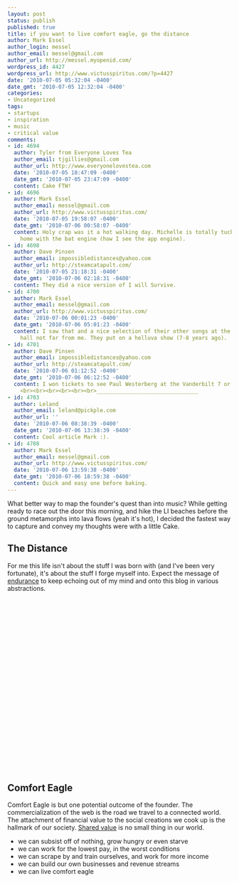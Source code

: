 ```yaml
---
layout: post
status: publish
published: true
title: if you want to live comfort eagle, go the distance
author: Mark Essel
author_login: messel
author_email: messel@gmail.com
author_url: http://messel.myopenid.com/
wordpress_id: 4427
wordpress_url: http://www.victusspiritus.com/?p=4427
date: '2010-07-05 05:32:04 -0400'
date_gmt: '2010-07-05 12:32:04 -0400'
categories:
- Uncategorized
tags:
- startups
- inspiration
- music
- critical value
comments:
- id: 4694
  author: Tyler from Everyone Loves Tea
  author_email: tjgillies@gmail.com
  author_url: http://www.everyonelovestea.com
  date: '2010-07-05 18:47:09 -0400'
  date_gmt: '2010-07-05 23:47:09 -0400'
  content: Cake FTW!
- id: 4696
  author: Mark Essel
  author_email: messel@gmail.com
  author_url: http://www.victusspiritus.com/
  date: '2010-07-05 19:58:07 -0400'
  date_gmt: '2010-07-06 00:58:07 -0400'
  content: Holy crap was it a hot walking day. Michelle is totally tuckered. <br>Back
    home with the bat engine (how I see the app engine).
- id: 4698
  author: Dave Pinsen
  author_email: impossibledistances@yahoo.com
  author_url: http://steamcatapult.com/
  date: '2010-07-05 21:18:31 -0400'
  date_gmt: '2010-07-06 02:18:31 -0400'
  content: They did a nice version of I will Survive.
- id: 4700
  author: Mark Essel
  author_email: messel@gmail.com
  author_url: http://www.victusspiritus.com/
  date: '2010-07-06 00:01:23 -0400'
  date_gmt: '2010-07-06 05:01:23 -0400'
  content: I saw that and a nice selection of their other songs at the Vanderbilt
    hall not far from me. They put on a helluva show (7-8 years ago).
- id: 4701
  author: Dave Pinsen
  author_email: impossibledistances@yahoo.com
  author_url: http://steamcatapult.com/
  date: '2010-07-06 01:12:52 -0400'
  date_gmt: '2010-07-06 06:12:52 -0400'
  content: I won tickets to see Paul Westerberg at the Vanderbilt 7 or 8 years ago.
    <br><br><br><br><br><br>________________________________
- id: 4703
  author: Leland
  author_email: leland@pickple.com
  author_url: ''
  date: '2010-07-06 08:38:39 -0400'
  date_gmt: '2010-07-06 13:38:39 -0400'
  content: Cool article Mark :).
- id: 4708
  author: Mark Essel
  author_email: messel@gmail.com
  author_url: http://www.victusspiritus.com/
  date: '2010-07-06 13:59:38 -0400'
  date_gmt: '2010-07-06 18:59:38 -0400'
  content: Quick and easy one before baking.
---
```

<p>What better way to map the founder's quest than into music? While getting ready to race out the door this morning, and hike the LI beaches before the ground metamorphs into lava flows (yeah it's hot), I decided the fastest way to capture and convey my thoughts were with a little Cake.</p>
<h2>The Distance</h2>
<p>For me this life isn't about the stuff I was born with (and I've been very fortunate), it's about the stuff I forge myself into. Expect the message of <a href="http://victusfate.github.io/victusspiritus/uncategorized/2010/06/28/highs-and-lows-come-and-go-but-will-is-relentless/">endurance</a> to keep echoing out of my mind and onto this blog in various abstractions.</p>
<p><object classid="clsid:d27cdb6e-ae6d-11cf-96b8-444553540000" width="480" height="385" codebase="http://download.macromedia.com/pub/shockwave/cabs/flash/swflash.cab#version=6,0,40,0"><param name="allowFullScreen" value="true" /><param name="allowscriptaccess" value="always" /><param name="src" value="http://www.youtube.com/v/__PU5CVSegg&amp;hl=en_US&amp;fs=1" /><param name="allowfullscreen" value="true" /><embed type="application/x-shockwave-flash" width="480" height="385" src="http://www.youtube.com/v/__PU5CVSegg&amp;hl=en_US&amp;fs=1" allowscriptaccess="always" allowfullscreen="true"></embed></object></p>
<h2>Comfort Eagle</h2>
<p>Comfort Eagle is but one potential outcome of the founder. The commercialization of the web is the road we travel to a connected world. The attachment of financial value to the social creations we cook up is the hallmark of our society. <a href="http://www.victusspiritus.com/tag/critical-value/">Shared value</a> is no small thing in our world.</p>
<ul>
<li>we can subsist off of nothing, grow hungry or even starve</li>
<li>we can work for the lowest pay, in the worst conditions</li>
<li>we can scrape by and train ourselves, and work for more income</li>
<li>we can build our own businesses and revenue streams</li>
<li>we can live comfort eagle</li>
</ul>
<p><object classid="clsid:d27cdb6e-ae6d-11cf-96b8-444553540000" width="480" height="385" codebase="http://download.macromedia.com/pub/shockwave/cabs/flash/swflash.cab#version=6,0,40,0"><param name="allowFullScreen" value="true" /><param name="allowscriptaccess" value="always" /><param name="src" value="http://www.youtube.com/v/p99a6K81zqM&amp;hl=en_US&amp;fs=1" /><param name="allowfullscreen" value="true" /><embed type="application/x-shockwave-flash" width="480" height="385" src="http://www.youtube.com/v/p99a6K81zqM&amp;hl=en_US&amp;fs=1" allowscriptaccess="always" allowfullscreen="true"></embed></object></p>
